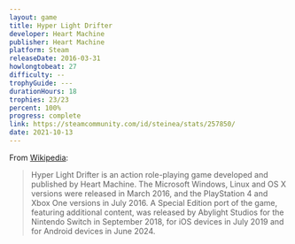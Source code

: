 ```yaml
---
layout: game
title: Hyper Light Drifter
developer: Heart Machine
publisher: Heart Machine
platform: Steam
releaseDate: 2016-03-31
howlongtobeat: 27
difficulty: --
trophyGuide: ---
durationHours: 18
trophies: 23/23
percent: 100%
progress: complete
link: https://steamcommunity.com/id/steinea/stats/257850/
date: 2021-10-13
---
```


From [Wikipedia](https://en.wikipedia.org/wiki/Hyper_Light_Drifter):

> Hyper Light Drifter is an action role-playing game developed and published by Heart Machine. The Microsoft Windows, Linux and OS X versions were released in March 2016, and the PlayStation 4 and Xbox One versions in July 2016. A Special Edition port of the game, featuring additional content, was released by Abylight Studios for the Nintendo Switch in September 2018, for iOS devices in July 2019 and for Android devices in June 2024.
